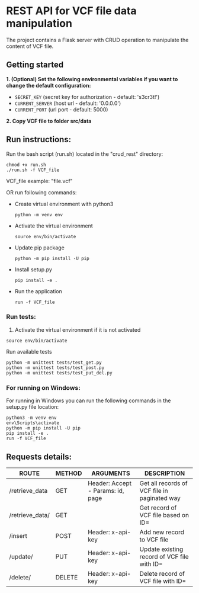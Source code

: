 # REST API for VCF file data manipulation

The project contains a Flask server with CRUD operation to manipulate
the content of VCF file.

## Getting started
**1. (Optional) Set the following environmental variables if you want to change the
default configuration:**

- `SECRET_KEY` (secret key for authorization - default: 's3cr3t!')
- `CURRENT_SERVER` (host url - default: '0.0.0.0')
- `CURRENT_PORT` (url port - default: 5000)

**2. Copy VCF file to folder src/data**

## **Run instructions**:
Run the bash script (run.sh) located in the "crud_rest" directory:
    
    chmod +x run.sh
    ./run.sh -f VCF_file

VCF_file example: "file.vcf"
    
OR run following commands:

- Create virtual environment with python3
    ```
    python -m venv env
    ```
- Activate the virtual environment
    ```
    source env/bin/activate
    ```
- Update pip package
    ```
    python -m pip install -U pip
    ```
- Install setup.py
    ```
    pip install -e .
    ```
- Run the application
    ```
    run -f VCF_file
    ```
### **Run tests**:
1. Activate the virtual environment if it is not activated
```
source env/bin/activate
```
Run available tests
   ```
   python -m unittest tests/test_get.py
   python -m unittest tests/test_post.py
   python -m unittest tests/test_put_del.py
   ````


### **For running on Windows**:
For running in Windows you can run the following commands in the
setup.py file location:
```
python3 -m venv env
env\Scripts\activate
python -m pip install -U pip
pip install -e .
run -f VCF_file
```


## **Requests details**:

| ROUTE               | METHOD | ARGUMENTS                          | DESCRIPTION                                     |
|---------------------|--------|------------------------------------|-------------------------------------------------|
| /retrieve_data      | GET    | Header: Accept - Params: id, page  | Get all records of VCF file in paginated way    |
| /retrieve_data/<id> | GET    |                                    | Get record of VCF file based on ID=<id>         |
| /insert             | POST   | Header: x-api-key                  | Add new record to VCF file                      |
| /update/<id>        | PUT    | Header: x-api-key                  | Update existing record of VCF file with ID=<id> |
| /delete/<id>        | DELETE | Header: x-api-key                  | Delete record of VCF file with ID=<id>          |
